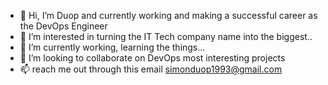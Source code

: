 - 👋 Hi, I’m Duop and currently working and making a successful career as the DevOps Engineer
- 👀 I’m interested in turning the IT Tech company name into the biggest..
- 🌱 I’m currently working, learning the things...
- 💞️ I’m looking to collaborate on DevOps most interesting projects
- 📫 reach me out through this email simonduop1993@gmail.com

<!---
jonhyat/jonhyat is a ✨ special ✨ repository because its `README.md` (this file) appears on your GitHub profile.
You can click the Preview link to take a look at some project that has been created
--->
